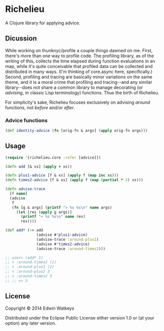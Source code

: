 # Richelieu

A Clojure library for applying advice.

## Dicussion

While working on thunknyc/profile a couple things dawned on me. First,
there's more than one way to profile code. The profiling library, as
of the writing of this, collects the time elapsed during function
evaluations in an map, while it's quite conceivable that profiled data
can be collected and distributed in many ways. (I'm thinking of
core.async here, specifically.) Second, profiling and tracing are
basically minor variations on the same theme, and it is a moral crime
that profiling and tracing--and any similar library--does not share a
common library to manage decorating (or _advising_, in classic Lisp
terminology) functions. Thus the birth of Richelieu.

For simplicity's sake, Richelieu focuses exclusively on advising
_around_ functions, not _before_ and/or _after_.

### Advice functions

```clojure
(def identity-advice (fn [orig-fn & args] (apply orig-fn args)))
```

## Usage

```clojure
(require '[richelieu.core :refer [advice]])

(defn add [& xs] (apply + xs))

(defn plus1-advice [f & xs] (apply f (map inc xs)))
(defn times2-advice [f & xs] (apply f (map (partial * 2) xs)))

(defn advise-trace
  [f name]
  (advise
   f
   (fn [g & args] (printf "> %s %s\n" name args)
     (let [res (apply g args)]
       (printf "< %s %s\n" name res)
       res))))

(def add* (-> add
              (advise #'plus1-advice)
              (advise-trace :around-plus1)
              (advise #'times2-advice)
              (advise-trace :around-times2)))

;; user> (add* 1)
;; > :around-times2 (1)
;; > :around-plus1 (2)
;; < :around-plus1 3
;; < :around-times2 3
;; ;; => 3
```

## License

Copyright © 2014 Edwin Watkeys

Distributed under the Eclipse Public License either version 1.0 or (at
your option) any later version.
